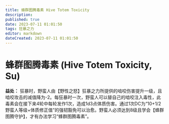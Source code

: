 ```yaml
---
title: 蜂群图腾毒素 Hive Totem Toxicity
description: 
published: true
date: 2023-07-11 01:01:50
tags: 狂暴之力
editor: markdown
dateCreated: 2023-07-11 01:01:50
---
```


# 蜂群图腾毒素 (Hive Totem Toxicity, Su)

**益处：** 狂暴时，野蛮人由【野性之怒】狂暴之力所提供的啮咬伤害提升一级，且啮咬攻击的减值降为-2。每狂暴时一次，野蛮人可以替自己的啮咬注入毒性，此毒素会在接下来4轮中每轮发作1次，造成1d3点体质伤害。通过1次DC为“10+1/2野蛮人等级+体质修正值”的强韧豁免可以治愈。野蛮人必须达到8级且学会【蜂群图腾守护】，才有办法学习“蜂群图腾毒素”。
